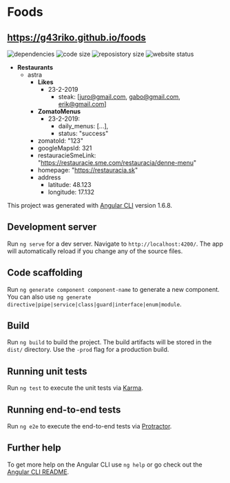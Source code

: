 # Foods
## https://g43riko.github.io/foods
![dependencies](https://img.shields.io/david/g43riko/foods?style=flat-square)
![code size](https://img.shields.io/github/languages/code-size/g43riko/foods)
![reposistory size](https://img.shields.io/github/repo-size/g43riko/foods)
![website status](https://img.shields.io/website/https/g43riko.github.io/foods)
- **Restaurants**
    - astra
        - **Likes**
            - 23-2-2019
                - steak: [juro@gmail.com, gabo@gmail.com, erik@gmail.com]
        - **ZomatoMenus**
            - 23-2-2019:
                - daily_menus: [...],
                - status: "success"
        - zomatoId: "123"
        - googleMapsId: 321
        - restauracieSmeLink: "https://restauracie.sme.com/restauracia/denne-menu"
        - homepage: "https://restauracia.sk"
        - address
            - latitude: 48.123
            - longitude: 17.132

This project was generated with [Angular CLI](https://github.com/angular/angular-cli) version 1.6.8.

## Development server

Run `ng serve` for a dev server. Navigate to `http://localhost:4200/`. The app will automatically reload if you change any of the source files.

## Code scaffolding

Run `ng generate component component-name` to generate a new component. You can also use `ng generate directive|pipe|service|class|guard|interface|enum|module`.

## Build

Run `ng build` to build the project. The build artifacts will be stored in the `dist/` directory. Use the `-prod` flag for a production build.

## Running unit tests

Run `ng test` to execute the unit tests via [Karma](https://karma-runner.github.io).

## Running end-to-end tests

Run `ng e2e` to execute the end-to-end tests via [Protractor](http://www.protractortest.org/).

## Further help

To get more help on the Angular CLI use `ng help` or go check out the [Angular CLI README](https://github.com/angular/angular-cli/blob/master/README.md).
